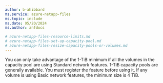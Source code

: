 ```yaml
---
author: b-ahibbard
ms.service: azure-netapp-files
ms.topic: include
ms.date: 05/20/2024
ms.author: anfdocs

# azure-netapp-files-resource-limits.md
# azure-netapp-files-set-up-capacity-pool.md
# azure-netapp-files-resize-capacity-pools-or-volumes.md
---
```


You can only take advantage of the 1-TiB minimum if all the volumes in the capacity pool are using Standard network features. 1-TiB capacity pools are generally available. You must register the feature before using it. If any volume is using Basic network features, the minimum size is 4 TiB.

